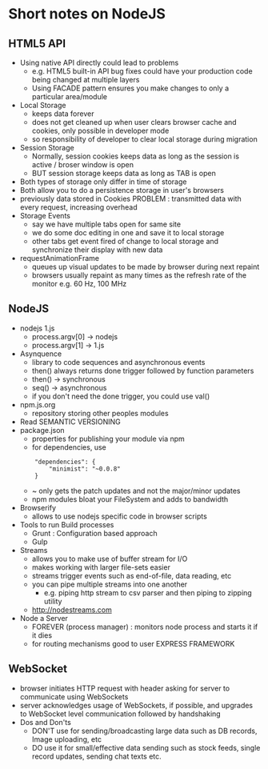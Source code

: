 # Short notes on NodeJS

## HTML5 API
* Using native API directly could lead to problems
  - e.g. HTML5 built-in API bug fixes could have your production code being changed at multiple layers
  - Using FACADE pattern ensures you make changes to only a particular area/module
* Local Storage
  - keeps data forever
  - does not get cleaned up when user clears browser cache and cookies, only possible in developer mode
  - so responsibility of developer to clear local storage during migration
* Session Storage
  - Normally, session cookies keeps data as long as the session is active / broser window is open
  - BUT session storage keeps data as long as TAB is open
* Both types of storage only differ in time of storage
* Both allow you to do a persistence storage in user's browsers
* previously data stored in Cookies
PROBLEM : transmitted data with every request, increasing overhead
* Storage Events
  - say we have multiple tabs open for same site
  - we do some doc editing in one and save it to local storage
  - other tabs get event fired of change to local storage and synchronize their display with new data
* requestAnimationFrame
  - queues up visual updates to be made by browser during next repaint
  - browsers usually repaint as many times as the refresh rate of the monitor e.g. 60 Hz, 100 MHz
  
## NodeJS
- nodejs 1.js
	- process.argv[0] -> nodejs
	- process.argv[1] -> 1.js
- Asynquence
	- library to code sequences and asynchronous events
	- then() always returns done trigger followed by function parameters
	- then() -> synchronous
	- seq() -> asynchronous
	- if you don't need the done trigger, you could use val()
- npm.js.org
	- repository storing other peoples modules
- Read SEMANTIC VERSIONING
- package.json
	- properties for publishing your module via npm
	- for dependencies, use
	```
		"dependencies": {
			"minimist": "~0.0.8"
		}
	```
	- ~ only gets the patch updates and not the major/minor updates
	- npm modules bloat your FileSystem and adds to bandwidth
- Browserify
	- allows to use nodejs specific code in browser scripts
- Tools to run Build processes
	- Grunt : Configuration based approach
	- Gulp
- Streams
	- allows you to make use of buffer stream for I/O
	- makes working with larger file-sets easier
	- streams trigger events such as end-of-file, data reading, etc
	- you can pipe multiple streams into one another
		- e.g. piping http stream to csv parser and then piping to zipping utility
	- http://nodestreams.com
- Node a Server
	- FOREVER (process manager) : monitors node process and starts it if it dies
	- for routing mechanisms good to user EXPRESS FRAMEWORK

## WebSocket
- browser initiates HTTP request with header asking for server to communicate using WebSockets
- server acknowledges usage of WebSockets, if possible, and upgrades to WebSocket level communication followed by handshaking
- Dos and Don'ts
	- DON'T use for sending/broadcasting large data such as DB records, Image uploading, etc
	- DO use it for small/effective data sending such as stock feeds, single record updates, sending chat texts etc.
